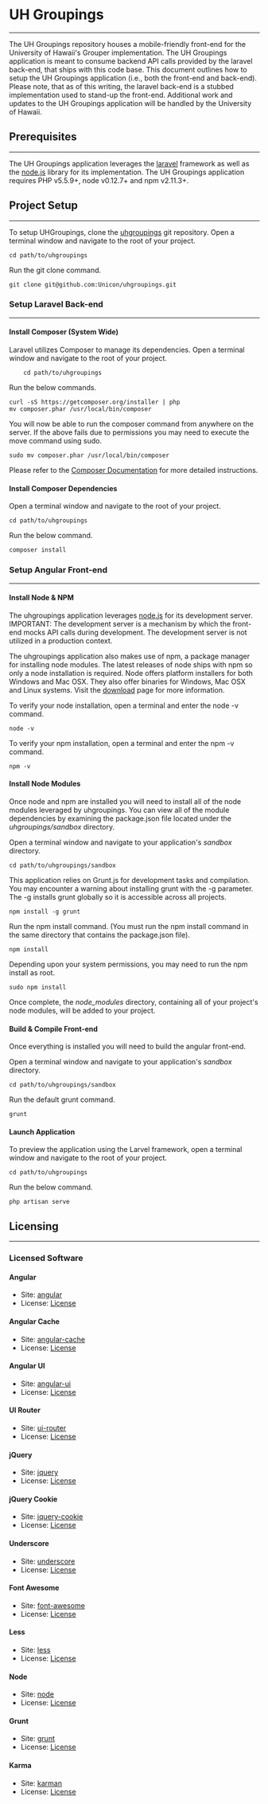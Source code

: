 # UH Groupings
* * *
The UH Groupings repository houses a mobile-friendly front-end for the University of Hawaii's Grouper implementation. The UH Groupings application is meant to consume backend API calls provided by the laravel back-end, that ships with this code base. This document outlines how to setup the UH Groupings application (i.e., both the front-end and back-end). Please note, that as of this writing, the laravel back-end is a stubbed implementation used to stand-up the front-end. Additional work and updates to the UH Groupings application will be handled by the University of Hawaii.

## Prerequisites
* * *
The UH Groupings application leverages the [laravel](http://laravel.com/) framework as well as the [node.js](http://nodejs.org/) library for its implementation. The UH Groupings application requires PHP v5.5.9+, node v0.12.7+ and npm v2.11.3+.

## Project Setup
* * *
To setup UHGroupings, clone the [uhgroupings](https://github.com/Unicon/uhgroupings) git repository.
Open a terminal window and navigate to the root of your project.
    
    cd path/to/uhgroupings
    
Run the git clone command.

    git clone git@github.com:Unicon/uhgroupings.git
    
### Setup Laravel Back-end
* * *
#### Install Composer (System Wide)
Laravel utilizes Composer to manage its dependencies. Open a terminal window and navigate to the root of your project.

        cd path/to/uhgroupings
        
Run the below commands.
    
    curl -sS https://getcomposer.org/installer | php
    mv composer.phar /usr/local/bin/composer

You will now be able to run the composer command from anywhere on the server. If the above fails due to permissions you may need to execute the move command using sudo.

    sudo mv composer.phar /usr/local/bin/composer
    
Please refer to the [Composer Documentation](https://getcomposer.org/doc/00-intro.md) for more detailed instructions.

####  Install Composer Dependencies
Open a terminal window and navigate to the root of your project.
    
    cd path/to/uhgroupings
    
Run the below command.

    composer install

### Setup Angular Front-end
* * *

#### Install Node & NPM
The uhgroupings application leverages [node.js](http://nodejs.org/) for its development server. IMPORTANT: The development server is a mechanism by which the front-end mocks API calls during development. The development server is not utilized in a production context.

The uhgroupings application also makes use of npm, a package manager for installing node modules. The latest releases of node ships with npm so only a node installation is required. Node offers platform installers for both Windows and Mac OSX. They also offer binaries for Windows, Mac OSX and Linux systems. Visit the [download](https://nodejs.org/en/download/) page for more information.

To verify your node installation, open a terminal and enter the node -v command.

    node -v
    
To verify your npm installation, open a terminal and enter the npm -v command.

    npm -v
    
#### Install Node Modules
Once node and npm are installed you will need to install all of the node modules leveraged by uhgroupings. You can view all of the module dependencies by examining the package.json file located under the *uhgroupings/sandbox* directory.

Open a terminal window and navigate to your application's *sandbox* directory.
    
    cd path/to/uhgroupings/sandbox
    
This application relies on Grunt.js for development tasks and compilation. You may encounter a warning about installing grunt with the -g parameter. The -g installs grunt globally so it is accessible across all projects.

    npm install -g grunt
    
Run the npm install command. (You must run the npm install command in the same directory that contains the package.json file).

    npm install
    
Depending upon your system permissions, you may need to run the npm install as root.
    
    sudo npm install
    
Once complete, the *node_modules* directory, containing all of your project's node modules, will be added to your project.
    
#### Build & Compile Front-end
Once everything is installed you will need to build the angular front-end.

Open a terminal window and navigate to your application's *sandbox* directory.
    
    cd path/to/uhgroupings/sandbox
    
Run the default grunt command.

    grunt
    
#### Launch Application
To preview the application using the Larvel framework, open a terminal window and navigate to the root of your project.
    
    cd path/to/uhgroupings
    
Run the below command.
    
    php artisan serve

    
## Licensing
***
### Licensed Software
#### Angular
* Site: [angular](http://angularjs.org/)
* License: [License](https://github.com/angular/angular.js/blob/master/LICENSE)

#### Angular Cache
* Site: [angular-cache](http://jmdobry.github.io/angular-cache/)
* License: [License](https://github.com/jmdobry/angular-cache/blob/master/LICENSE)

#### Angular UI
* Site: [angular-ui](http://angular-ui.github.io/)
* License: [License](https://github.com/angular-ui/bootstrap/blob/master/LICENSE)

#### UI Router
* Site: [ui-router](https://github.com/angular-ui/ui-router)
* License: [License](https://github.com/angular-ui/ui-router/blob/master/LICENSE)

#### jQuery
* Site: [jquery](https://jquery.org/)
* License: [License](https://jquery.org/license/)

#### jQuery Cookie
* Site: [jquery-cookie](https://github.com/carhartl/jquery-cookie)
* License: [License](http://opensource.org/licenses/MIT)

#### Underscore
* Site: [underscore](http://underscorejs.org/)
* License: [License](http://opensource.org/licenses/MIT)

#### Font Awesome
* Site: [font-awesome](http://fortawesome.github.io/Font-Awesome/)
* License: [License](http://fortawesome.github.io/Font-Awesome/license/)

#### Less
* Site: [less](http://lesscss.org/)
* License: [License](http://lesscss.org/#license-faqs)

#### Node
* Site: [node](http://nodejs.org/)
* License: [License](https://raw.github.com/joyent/node/v0.10.26/LICENSE)

#### Grunt
* Site: [grunt](http://gruntjs.com/)
* License: [License](https://github.com/gruntjs/grunt/blob/master/LICENSE-MIT)

#### Karma
* Site: [karman](http://karma-runner.github.io/0.12/index.html)
* License: [License](http://opensource.org/licenses/MIT)